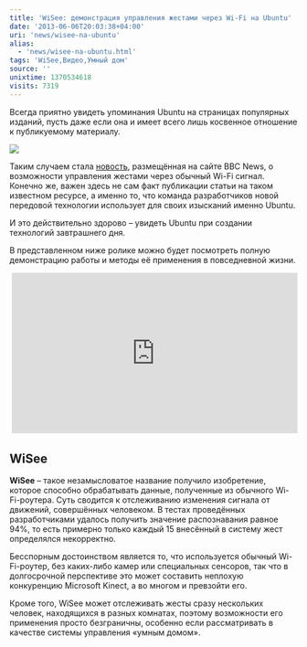 ```yaml
---
title: 'WiSee: демонстрация управления жестами через Wi-Fi на Ubuntu'
date: '2013-06-06T20:03:38+04:00'
uri: 'news/wisee-na-ubuntu'
alias: 
  - 'news/wisee-na-ubuntu.html'
tags: 'WiSee,Видео,Умный дом'
source: ''
unixtime: 1370534618
visits: 7319
---
```

Всегда приятно увидеть упоминания Ubuntu на страницах популярных изданий, пусть даже если она и имеет всего лишь косвенное отношение к публикуемому материалу.

[![](img/2013/06/06/20-00/wisee-8969365077-o.jpg)](img/2013/06/06/20-00/wisee-8969365077-o.jpg)

Таким случаем стала [новость](http://www.bbc.co.uk/news/technology-22780640), размещённая на сайте BBC News, о возможности управления жестами через обычный Wi-Fi сигнал. Конечно же, важен здесь не сам факт публикации статьи на таком известном ресурсе, а именно то, что команда разработчиков новой передовой технологии использует для своих изысканий именно Ubuntu.

И это действительно здорово – увидеть Ubuntu при создании технологий завтрашнего дня.

В представленном ниже ролике можно будет посмотреть полную демонстрацию работы и методы её применения в повседневной жизни.

 <iframe src="https://www.youtube.com/embed/VZ7Nz942yAY" frameborder="0" width="500" height="281"></iframe>

## WiSee

**WiSee** – такое незамысловатое название получило изобретение, которое способно обрабатывать данные, полученные из обычного Wi-Fi-роутера. Суть сводится к отслеживанию изменения сигнала от движений, совершённых человеком. В тестах проведённых разработчиками удалось получить значение распознавания равное 94%, то есть примерно только каждый 15 внесённый в систему жест определялся некорректно.

Бесспорным достоинством является то, что используется обычный Wi-Fi-роутер, без каких-либо камер или специальных сенсоров, так что в долгосрочной перспективе это может составить неплохую конкуренцию Microsoft Kinect, а во многом и превзойти его.

Кроме того, WiSee может отслеживать жесты сразу нескольких человек, находящихся в разных комнатах, поэтому возможности его применения просто безграничны, особенно если рассматривать в качестве системы управления «умным домом».
